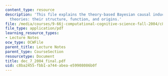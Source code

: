```yaml
---
content_type: resource
description: 'This file explains the theory-based Bayesian causal induction and intuitive
  theories: their structure, function, and origins.'
file: /media/courses/9-66j-computational-cognitive-science-fall-2004/c8ba2455fbb1a744abeae59908086b0f_dec_7_2004_final.pdf
file_type: application/pdf
learning_resource_types:
- Lecture Notes
ocw_type: OCWFile
parent_title: Lecture Notes
parent_type: CourseSection
resourcetype: Document
title: dec_7_2004_final.pdf
uid: c8ba2455-fbb1-a744-abea-e59908086b0f
---
```

